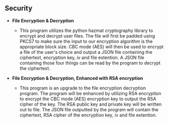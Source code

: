 ## Security
* **File Encryption & Decryption**
  - This program utilizes the python hazmat cryptography library to encrypt and decrypt user files. The file will first be padded using PKCS7 to make sure the input to our encryption algorithm is the appropriate block size. CBC mode (AES) will then be used to encrypt a file of the user's choice and output a JSON file containing the ciphertext, encryption key, iv and file extention. A JSON file containing those four things can be read by the program to decrypt the ciphertext.

* **File Encryption & Decryption, Enhanced with RSA encryption**
  - This program is an upgrade to the file encryption decryption program. The program will be enhanced by utilizing RSA encryption to encrypt the CBC mode (AES) encryption key to output the RSA cipher of the key. The RSA public key and private key will be written out to file. The JSON file outputted by the program will contain the ciphertext, RSA cipher of the encryption key, iv and file extention.
